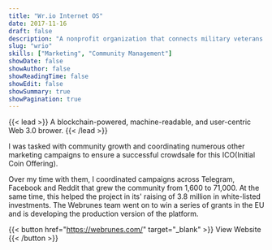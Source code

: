 ```yaml
---
title: "Wr.io Internet OS"
date: 2017-11-16
draft: false
description: "A nonprofit organization that connects military veterans with new missions in under-resourced communities."
slug: "wrio"
skills: ["Marketing", "Community Management"]
showDate: false
showAuthor: false
showReadingTime: false
showEdit: false
showSummary: true
showPagination: true
---
```


{{< lead >}}
A blockchain-powered, machine-readable, and user-centric Web 3.0 brower.
{{< /lead >}}

I was tasked with community growth and coordinating numerous other marketing campaigns to ensure a successful crowdsale for this ICO(Initial Coin Offering). 

Over my time with them, I coordinated campaigns across Telegram, Facebook and Reddit that grew the community from 1,600 to 71,000. At the same time, this helped the project in its' raising of 3.8 million in white-listed investments. The Webrunes team went on to win a series of grants in the EU and is developing the production version of the platform.

{{< button href="https://webrunes.com/" target="_blank" >}}
View Website
{{< /button >}}